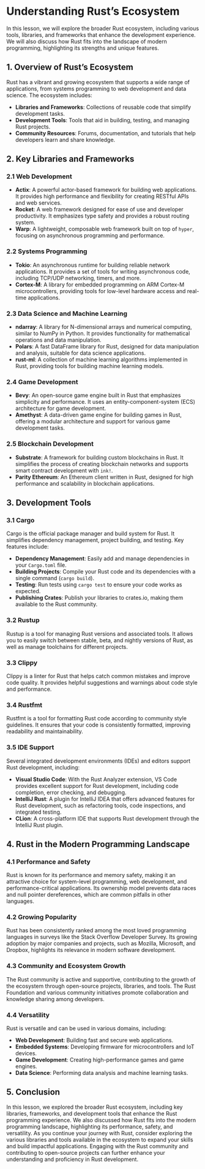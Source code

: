 # Understanding Rust’s Ecosystem

In this lesson, we will explore the broader Rust ecosystem, including various tools, libraries, and frameworks that enhance the development experience. We will also discuss how Rust fits into the landscape of modern programming, highlighting its strengths and unique features.

## 1. Overview of Rust’s Ecosystem

Rust has a vibrant and growing ecosystem that supports a wide range of applications, from systems programming to web development and data science. The ecosystem includes:

- **Libraries and Frameworks**: Collections of reusable code that simplify development tasks.
- **Development Tools**: Tools that aid in building, testing, and managing Rust projects.
- **Community Resources**: Forums, documentation, and tutorials that help developers learn and share knowledge.

## 2. Key Libraries and Frameworks

### 2.1 Web Development

- **Actix**: A powerful actor-based framework for building web applications. It provides high performance and flexibility for creating RESTful APIs and web services.
- **Rocket**: A web framework designed for ease of use and developer productivity. It emphasizes type safety and provides a robust routing system.
- **Warp**: A lightweight, composable web framework built on top of `hyper`, focusing on asynchronous programming and performance.

### 2.2 Systems Programming

- **Tokio**: An asynchronous runtime for building reliable network applications. It provides a set of tools for writing asynchronous code, including TCP/UDP networking, timers, and more.
- **Cortex-M**: A library for embedded programming on ARM Cortex-M microcontrollers, providing tools for low-level hardware access and real-time applications.

### 2.3 Data Science and Machine Learning

- **ndarray**: A library for N-dimensional arrays and numerical computing, similar to NumPy in Python. It provides functionality for mathematical operations and data manipulation.
- **Polars**: A fast DataFrame library for Rust, designed for data manipulation and analysis, suitable for data science applications.
- **rust-ml**: A collection of machine learning algorithms implemented in Rust, providing tools for building machine learning models.

### 2.4 Game Development

- **Bevy**: An open-source game engine built in Rust that emphasizes simplicity and performance. It uses an entity-component-system (ECS) architecture for game development.
- **Amethyst**: A data-driven game engine for building games in Rust, offering a modular architecture and support for various game development tasks.

### 2.5 Blockchain Development

- **Substrate**: A framework for building custom blockchains in Rust. It simplifies the process of creating blockchain networks and supports smart contract development with `ink!`.
- **Parity Ethereum**: An Ethereum client written in Rust, designed for high performance and scalability in blockchain applications.

## 3. Development Tools

### 3.1 Cargo

Cargo is the official package manager and build system for Rust. It simplifies dependency management, project building, and testing. Key features include:

- **Dependency Management**: Easily add and manage dependencies in your `Cargo.toml` file.
- **Building Projects**: Compile your Rust code and its dependencies with a single command (`cargo build`).
- **Testing**: Run tests using `cargo test` to ensure your code works as expected.
- **Publishing Crates**: Publish your libraries to crates.io, making them available to the Rust community.

### 3.2 Rustup

Rustup is a tool for managing Rust versions and associated tools. It allows you to easily switch between stable, beta, and nightly versions of Rust, as well as manage toolchains for different projects.

### 3.3 Clippy

Clippy is a linter for Rust that helps catch common mistakes and improve code quality. It provides helpful suggestions and warnings about code style and performance.

### 3.4 Rustfmt

Rustfmt is a tool for formatting Rust code according to community style guidelines. It ensures that your code is consistently formatted, improving readability and maintainability.

### 3.5 IDE Support

Several integrated development environments (IDEs) and editors support Rust development, including:

- **Visual Studio Code**: With the Rust Analyzer extension, VS Code provides excellent support for Rust development, including code completion, error checking, and debugging.
- **IntelliJ Rust**: A plugin for IntelliJ IDEA that offers advanced features for Rust development, such as refactoring tools, code inspections, and integrated testing.
- **CLion**: A cross-platform IDE that supports Rust development through the IntelliJ Rust plugin.

## 4. Rust in the Modern Programming Landscape

### 4.1 Performance and Safety

Rust is known for its performance and memory safety, making it an attractive choice for system-level programming, web development, and performance-critical applications. Its ownership model prevents data races and null pointer dereferences, which are common pitfalls in other languages.

### 4.2 Growing Popularity

Rust has been consistently ranked among the most loved programming languages in surveys like the Stack Overflow Developer Survey. Its growing adoption by major companies and projects, such as Mozilla, Microsoft, and Dropbox, highlights its relevance in modern software development.

### 4.3 Community and Ecosystem Growth

The Rust community is active and supportive, contributing to the growth of the ecosystem through open-source projects, libraries, and tools. The Rust Foundation and various community initiatives promote collaboration and knowledge sharing among developers.

### 4.4 Versatility

Rust is versatile and can be used in various domains, including:

- **Web Development**: Building fast and secure web applications.
- **Embedded Systems**: Developing firmware for microcontrollers and IoT devices.
- **Game Development**: Creating high-performance games and game engines.
- **Data Science**: Performing data analysis and machine learning tasks.

## 5. Conclusion

In this lesson, we explored the broader Rust ecosystem, including key libraries, frameworks, and development tools that enhance the Rust programming experience. We also discussed how Rust fits into the modern programming landscape, highlighting its performance, safety, and versatility. As you continue your journey with Rust, consider exploring the various libraries and tools available in the ecosystem to expand your skills and build impactful applications. Engaging with the Rust community and contributing to open-source projects can further enhance your understanding and proficiency in Rust development.